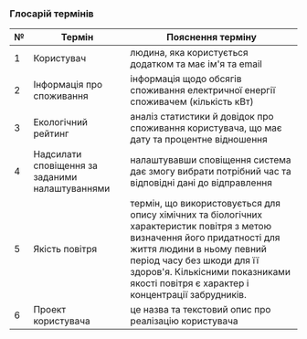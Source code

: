 ### Глосарій термінів
| № |  Термін      | Пояснення терміну     |
|--|------------------|-----------------------|
| 1 | Користувач    |  людина, яка користується додатком та має ім'я та email    |
| 2 | Інформація про споживання|  інформація щодо обсягів споживання електричної енергії споживачем (кількість кВт) |
| 3 | Екологічний рейтинг |  аналіз статистики й довідок про споживання користувача, що має дату та процентне відношення |
| 4 | Надсилати сповіщення за заданими налаштуваннями| налаштувавши сповіщення система дає змогу вибрати потрібний час та відповідні дані до відправлення |
| 5 | Якість повітря      |  термін, що використовується для опису хімічних та біологічних характеристик повітря з метою визначення його придатності для життя людини в ньому певний період часу без шкоди для її здоров'я. Кількісними показниками якості повітря є характер і концентрації забрудників. |
| 6 |Проект користувача | це назва та текстовий опис про реалізацію користувача |

